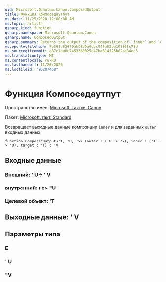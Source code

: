 ```yaml
---
uid: Microsoft.Quantum.Canon.ComposedOutput
title: Функция Компоседаутпут
ms.date: 11/25/2020 12:00:00 AM
ms.topic: article
qsharp.kind: function
qsharp.namespace: Microsoft.Quantum.Canon
qsharp.name: ComposedOutput
qsharp.summary: Returns the output of the composition of `inner` and `outer` for a given input.
ms.openlocfilehash: 7e361a62679ab93e9a0ebc04fa52be193805c78d
ms.sourcegitcommit: a87c1aa8e7453360025e47ba614f25b02ea84ec3
ms.translationtype: MT
ms.contentlocale: ru-RU
ms.lasthandoff: 11/26/2020
ms.locfileid: "96207468"
---
```

# <a name="composedoutput-function"></a>Функция Компоседаутпут

Пространство имен: [Microsoft. тактов. Canon](xref:Microsoft.Quantum.Canon)

Пакет: [Microsoft. такт. Standard](https://nuget.org/packages/Microsoft.Quantum.Standard)


Возвращает выходные данные композиции `inner` и для заданных `outer` входных данных.

```qsharp
function ComposedOutput<'T, 'U, 'V> (outer : ('U -> 'V), inner : ('T -> 'U), target : 'T) : 'V
```


## <a name="input"></a>Входные данные

### <a name="outer--u---v"></a>Внешний: ' U-> ' V




### <a name="inner--t---u"></a>внутренний: не> "U




### <a name="target--t"></a>Целевой объект: 'T





## <a name="output--v"></a>Выходные данные: ' V



## <a name="type-parameters"></a>Параметры типа

### <a name="t"></a>Е


### <a name="u"></a>' U


### <a name="v"></a>"V

